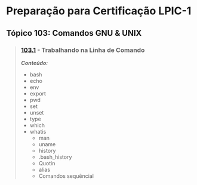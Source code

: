 # Preparação para Certificação LPIC-1


## Tópico 103: Comandos GNU & UNIX

> ### [103.1](https://github.com/JaySaints/LPIC-1-Notes/blob/main/103_1.md) - Trabalhando na Linha de Comando 
> ***Conteúdo:***
>	- bash
>	- echo
>	- env
>	- export
>	- pwd
>	- set
>	- unset
>	- type
>	- which
> - whatis
>	- man
>	- uname
>	- history
>	- .bash\_history	
>	- Quotin
>	- alias
>	- Comandos sequêncial
